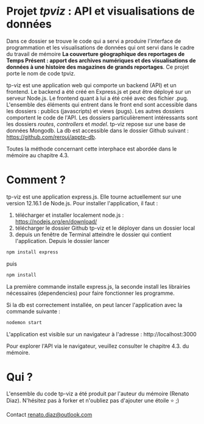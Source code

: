 # Projet *tpviz* : API et visualisations de données

Dans ce dossier se trouve le code qui a servi a produire l'interface de programmation et les visualisations de données qui ont servi dans le cadre du travail de mémoire **La couverture géographique des reportages de Temps Présent : apport des archives numériques et des visualisations de données à une histoire des magazines de grands reportages**. Ce projet porte le nom de code tpviz.

tp-viz est une application web qui comporte un backend (API) et un frontend. Le backend a été créé en Express.js et peut être déployé sur un serveur Node.js. Le frontend quant à lui a été créé avec des fichier .pug. L'ensemble des éléments qui entrent dans le front end sont accessible dans les dossiers : publics (javascripts) et views (pugs). Les autres dossiers comportent le code de l'API. Les dossiers particulièrement intéressants sont les dossiers *routes*, *controllers* et *model*. tp-viz repose sur une base de données Mongodb. La db est accessible dans le dossier Github suivant : https://github.com/rerouj/apptp-db. 

Toutes la méthode concernant cette interphace est abordée dans le mémoire au chapitre 4.3.

# Comment ?

tp-viz est une application express.js. Elle tourne actuellement sur une version 12.16.1 de Node.js. Pour installer l'application, il faut :

1. télécharger et installer localement node.js : https://nodejs.org/en/download/
2. télécharger le dossier Github tp-viz et le déployer dans un dossier local
3. depuis un fenêtre de Terminal atteindre le dossier qui contient l'application. Depuis le dossier lancer

```javascript
npm install express
```

puis

```javascript
npm install
```

La première commande installe express.js, la seconde install les librairies nécessaires (dependencies) pour faire fonctionner les programme.

Si la db est correctement installée, on peut lancer l'application avec la commande suivante :

```javascript
nodemon start
```

L'application est visible sur un navigateur à l'adresse : http://localhost:3000

Pour explorer l'API via le navigateur, veuillez consulter le chapitre 4.3. du mémoire.

# Qui ?

L'ensemble du code tp-viz a été produit par l'auteur du mémoire (Renato Diaz). N'hésitez pas à forker et n'oubliez pas d'ajouter une étoile ⭐️ ;)

Contact renato.diaz@outlook.com